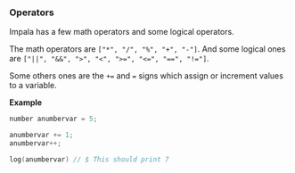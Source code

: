 ### Operators

Impala has a few math operators and some logical operators.

The math operators are `["*", "/", "%", "+", "-"]`.
And some logical ones are `["||", "&&", ">", "<", ">=", "<=", "==", "!="]`.

Some others ones are the `+=` and `=` signs which assign or increment values to a variable.

**Example**

```cpp
number anumbervar = 5;

anumbervar += 1;
anumbervar++;

log(anumbervar) // $ This should print 7
```